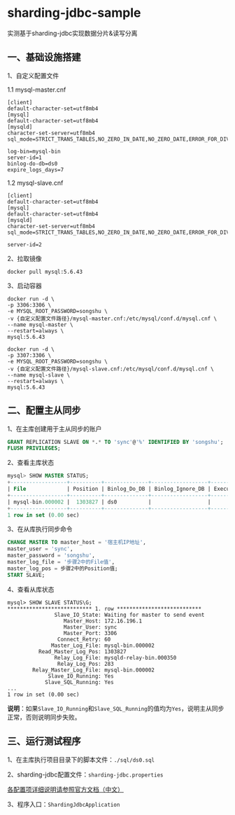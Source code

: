 # sharding-jdbc-sample
实测基于sharding-jdbc实现数据分片&amp;读写分离



## 一、基础设施搭建

1、自定义配置文件

1.1 mysql-master.cnf

```
[client]
default-character-set=utf8mb4
[mysql]
default-character-set=utf8mb4
[mysqld]
character-set-server=utf8mb4
sql_mode=STRICT_TRANS_TABLES,NO_ZERO_IN_DATE,NO_ZERO_DATE,ERROR_FOR_DIVISION_BY_ZERO,NO_AUTO_CREATE_USER,NO_ENGINE_SUBSTITUTION

log-bin=mysql-bin
server-id=1
binlog-do-db=ds0
expire_logs_days=7
```

1.2 mysql-slave.cnf

```
[client]
default-character-set=utf8mb4
[mysql]
default-character-set=utf8mb4
[mysqld]
character-set-server=utf8mb4
sql_mode=STRICT_TRANS_TABLES,NO_ZERO_IN_DATE,NO_ZERO_DATE,ERROR_FOR_DIVISION_BY_ZERO,NO_AUTO_CREATE_USER,NO_ENGINE_SUBSTITUTION

server-id=2
```



2、拉取镜像

```shell
docker pull mysql:5.6.43
```



3、启动容器

```shell
docker run -d \
-p 3306:3306 \
-e MYSQL_ROOT_PASSWORD=songshu \
-v {自定义配置文件路径}/mysql-master.cnf:/etc/mysql/conf.d/mysql.cnf \
--name mysql-master \
--restart=always \
mysql:5.6.43
```

```shell
docker run -d \
-p 3307:3306 \
-e MYSQL_ROOT_PASSWORD=songshu \
-v {自定义配置文件路径}/mysql-slave.cnf:/etc/mysql/conf.d/mysql.cnf \
--name mysql-slave \
--restart=always \
mysql:5.6.43
```



## 二、配置主从同步

1、在主库创建用于主从同步的账户

```sql
GRANT REPLICATION SLAVE ON *.* TO 'sync'@'%' IDENTIFIED BY 'songshu';
FLUSH PRIVILEGES;
```



2、查看主库状态

```sql
mysql> SHOW MASTER STATUS;
+------------------+----------+--------------+------------------+-------------------+
| File             | Position | Binlog_Do_DB | Binlog_Ignore_DB | Executed_Gtid_Set |
+------------------+----------+--------------+------------------+-------------------+
| mysql-bin.000002 |  1303827 | ds0          |                  |                   |
+------------------+----------+--------------+------------------+-------------------+
1 row in set (0.00 sec)
```



3、在从库执行同步命令

```sql
CHANGE MASTER TO master_host = '宿主机IP地址',
master_user = 'sync',
master_password = 'songshu',
master_log_file = '步骤2中的File值',
master_log_pos = 步骤2中的Position值;
START SLAVE;
```



4、查看从库状态

```shell
mysql> SHOW SLAVE STATUS\G;
*************************** 1. row ***************************
               Slave_IO_State: Waiting for master to send event
                  Master_Host: 172.16.196.1
                  Master_User: sync
                  Master_Port: 3306
                Connect_Retry: 60
              Master_Log_File: mysql-bin.000002
          Read_Master_Log_Pos: 1303827
               Relay_Log_File: mysqld-relay-bin.000350
                Relay_Log_Pos: 283
        Relay_Master_Log_File: mysql-bin.000002
             Slave_IO_Running: Yes
            Slave_SQL_Running: Yes
...
1 row in set (0.00 sec)
```

**说明**：如果`Slave_IO_Running`和`Slave_SQL_Running`的值均为`Yes`，说明主从同步正常，否则说明同步失败。



## 三、运行测试程序

1、在主库执行项目目录下的脚本文件：`./sql/ds0.sql`



2、sharding-jdbc配置文件：`sharding-jdbc.properties`

[各配置项详细说明请参照官方文档（中文）](https://shardingsphere.apache.org/document/current/cn/manual/sharding-jdbc/configuration/config-spring-boot/)



3、程序入口：`ShardingJdbcApplication`

